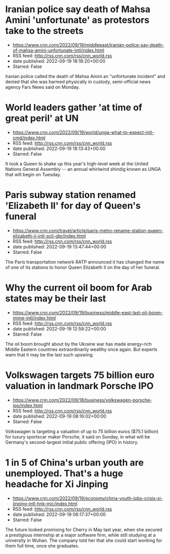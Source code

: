 # Iranian police say death of Mahsa Amini 'unfortunate' as protestors take to the streets
 - https://www.cnn.com/2022/09/19/middleeast/iranian-police-say-death-of-mahsa-amini-unfortunate-intl/index.html
 - RSS feed: http://rss.cnn.com/rss/cnn_world.rss
 - date published: 2022-09-19 18:18:20+00:00
 - Starred: False

Iranian police called the death of Mahsa Amini an "unfortunate incident" and denied that she was harmed physically in custody, semi-official news agency Fars News said on Monday.

# World leaders gather 'at time of great peril' at UN
 - https://www.cnn.com/2022/09/19/world/unga-what-to-expect-intl-cmd/index.html
 - RSS feed: http://rss.cnn.com/rss/cnn_world.rss
 - date published: 2022-09-19 18:13:43+00:00
 - Starred: False

It took a Queen to shake up this year's high-level week at the United Nations General Assembly -- an annual whirlwind shindig known as UNGA that will begin on Tuesday.

# Paris subway station renamed 'Elizabeth II' for day of Queen's funeral
 - https://www.cnn.com/travel/article/paris-metro-rename-station-queen-elizabeth-ii-intl-scli-gbr/index.html
 - RSS feed: http://rss.cnn.com/rss/cnn_world.rss
 - date published: 2022-09-19 13:47:44+00:00
 - Starred: False

The Paris transportation network RATP announced it has changed the name of one of its stations to honor Queen Elizabeth II on the day of her funeral.

# Why the current oil boom for Arab states may be their last
 - https://www.cnn.com/2022/09/19/business/middle-east-last-oil-boom-mime-intl/index.html
 - RSS feed: http://rss.cnn.com/rss/cnn_world.rss
 - date published: 2022-09-19 12:59:22+00:00
 - Starred: False

The oil boom brought about by the Ukraine war has made energy-rich Middle Eastern countries extraordinarily wealthy once again. But experts warn that it may be the last such upswing.

# Volkswagen targets 75 billion euro valuation in landmark Porsche IPO
 - https://www.cnn.com/2022/09/18/business/volkswagen-porsche-ipo/index.html
 - RSS feed: http://rss.cnn.com/rss/cnn_world.rss
 - date published: 2022-09-19 08:16:02+00:00
 - Starred: False

Volkswagen is targeting a valuation of up to 75 billion euros ($75.1 billion) for luxury sportscar maker Porsche, it said on Sunday, in what will be Germany's second-largest initial public offering (IPO) in history.

# 1 in 5 of China's urban youth are unemployed. That's a huge headache for Xi Jinping
 - https://www.cnn.com/2022/09/19/economy/china-youth-jobs-crisis-xi-jinping-intl-hnk-mic/index.html
 - RSS feed: http://rss.cnn.com/rss/cnn_world.rss
 - date published: 2022-09-19 06:17:37+00:00
 - Starred: False

The future looked promising for Cherry in May last year, when she secured a prestigious internship at a major software firm, while still studying at a university in Wuhan. The company told her that she could start working for them full time, once she graduates.
